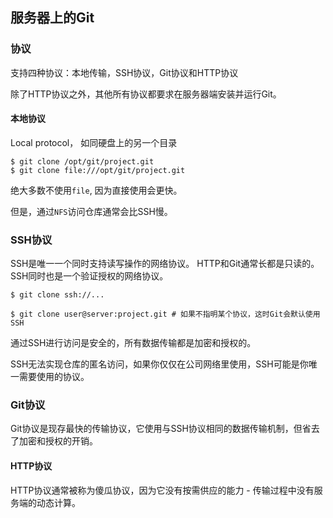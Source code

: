## 服务器上的Git

### 协议

支持四种协议：本地传输，SSH协议，Git协议和HTTP协议

除了HTTP协议之外，其他所有协议都要求在服务器端安装并运行Git。



#### 本地协议

Local protocol， 如同硬盘上的另一个目录

```
$ git clone /opt/git/project.git
$ git clone file:///opt/git/project.git
```

绝大多数不使用`file`, 因为直接使用会更快。

但是，通过`NFS`访问仓库通常会比SSH慢。



### SSH协议

SSH是唯一一个同时支持读写操作的网络协议。 HTTP和Git通常长都是只读的。SSH同时也是一个验证授权的网络协议。

```
$ git clone ssh://...

$ git clone user@server:project.git # 如果不指明某个协议，这时Git会默认使用SSH
```

通过SSH进行访问是安全的，所有数据传输都是加密和授权的。

SSH无法实现仓库的匿名访问，如果你仅仅在公司网络里使用，SSH可能是你唯一需要使用的协议。



### Git协议

Git协议是现存最快的传输协议，它使用与SSH协议相同的数据传输机制，但省去了加密和授权的开销。



#### HTTP协议

HTTP协议通常被称为傻瓜协议，因为它没有按需供应的能力 - 传输过程中没有服务端的动态计算。





























